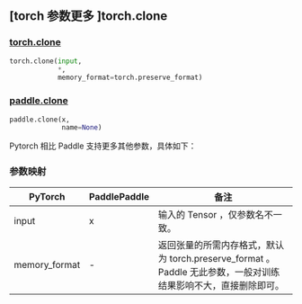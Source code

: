 ## [torch 参数更多 ]torch.clone

### [torch.clone](https://pytorch.org/docs/stable/generated/torch.clone.html?highlight=clone#torch.clone)

```python
torch.clone(input,
            *,
            memory_format=torch.preserve_format)
```

### [paddle.clone](https://www.paddlepaddle.org.cn/documentation/docs/zh/api/paddle/clone_cn.html#clone)

```python
paddle.clone(x,
             name=None)
```

Pytorch 相比 Paddle 支持更多其他参数，具体如下：

### 参数映射
| PyTorch       | PaddlePaddle | 备注                                                   |
| ------------- | ------------ | ------------------------------------------------------ |
| input         | x            | 输入的 Tensor ，仅参数名不一致。                          |
| memory_format | -            | 返回张量的所需内存格式，默认为 torch.preserve_format 。Paddle 无此参数，一般对训练结果影响不大，直接删除即可。            |
